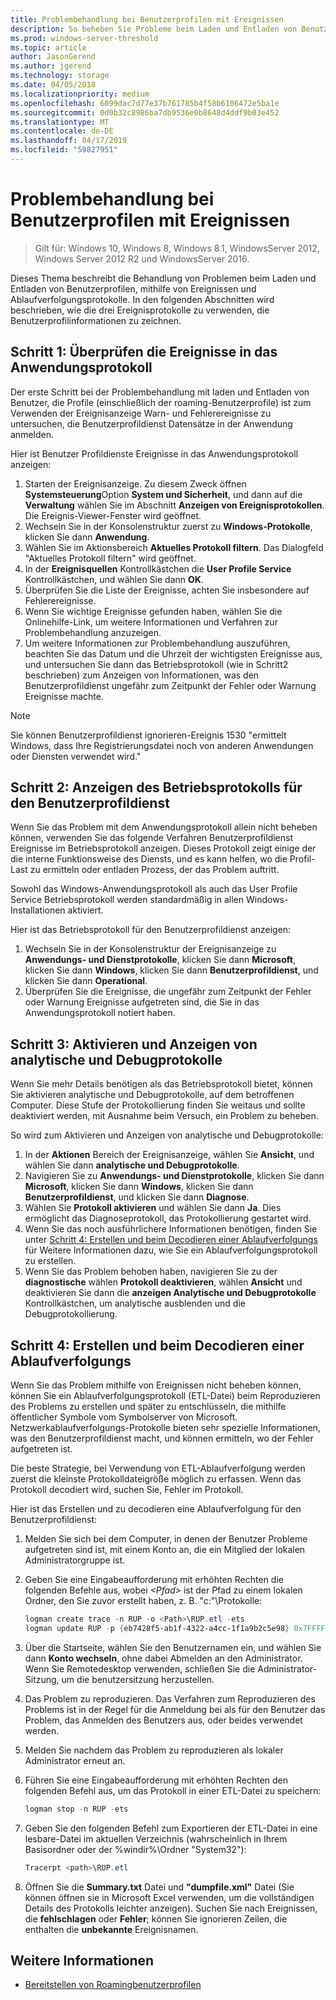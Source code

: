 ```yaml
---
title: Problembehandlung bei Benutzerprofilen mit Ereignissen
description: So beheben Sie Probleme beim Laden und Entladen von Benutzerprofilen mithilfe von Ereignissen und Ablaufverfolgungsprotokolle.
ms.prod: windows-server-threshold
ms.topic: article
author: JasonGerend
ms.author: jgerend
ms.technology: storage
ms.date: 04/05/2018
ms.localizationpriority: medium
ms.openlocfilehash: 6099dac7d77e37b761785b4f58b6106472e5ba1e
ms.sourcegitcommit: 0d0b32c8986ba7db9536e0b8648d4ddf9b03e452
ms.translationtype: MT
ms.contentlocale: de-DE
ms.lasthandoff: 04/17/2019
ms.locfileid: "59827951"
---
```

# <a name="troubleshoot-user-profiles-with-events"></a>Problembehandlung bei Benutzerprofilen mit Ereignissen

>Gilt für: Windows 10, Windows 8, Windows 8.1, WindowsServer 2012, Windows Server 2012 R2 und WindowsServer 2016.

Dieses Thema beschreibt die Behandlung von Problemen beim Laden und Entladen von Benutzerprofilen, mithilfe von Ereignissen und Ablaufverfolgungsprotokolle. In den folgenden Abschnitten wird beschrieben, wie die drei Ereignisprotokolle zu verwenden, die Benutzerprofilinformationen zu zeichnen.

## <a name="step-1-checking-events-in-the-application-log"></a>Schritt 1: Überprüfen die Ereignisse in das Anwendungsprotokoll

Der erste Schritt bei der Problembehandlung mit laden und Entladen von Benutzer, die Profile (einschließlich der roaming-Benutzerprofile) ist zum Verwenden der Ereignisanzeige Warn- und Fehlerereignisse zu untersuchen, die Benutzerprofildienst Datensätze in der Anwendung anmelden.

Hier ist Benutzer Profildienste Ereignisse in das Anwendungsprotokoll anzeigen:

1. Starten der Ereignisanzeige. Zu diesem Zweck öffnen **Systemsteuerung**Option **System und Sicherheit**, und dann auf die **Verwaltung** wählen Sie im Abschnitt **Anzeigen von Ereignisprotokollen**. Die Ereignis-Viewer-Fenster wird geöffnet.
2. Wechseln Sie in der Konsolenstruktur zuerst zu **Windows-Protokolle**, klicken Sie dann **Anwendung**.
3. Wählen Sie im Aktionsbereich **Aktuelles Protokoll filtern**. Das Dialogfeld "Aktuelles Protokoll filtern" wird geöffnet.
4. In der **Ereignisquellen** Kontrollkästchen die **User Profile Service** Kontrollkästchen, und wählen Sie dann **OK**.
5. Überprüfen Sie die Liste der Ereignisse, achten Sie insbesondere auf Fehlerereignisse.
6. Wenn Sie wichtige Ereignisse gefunden haben, wählen Sie die Onlinehilfe-Link, um weitere Informationen und Verfahren zur Problembehandlung anzuzeigen.
7. Um weitere Informationen zur Problembehandlung auszuführen, beachten Sie das Datum und die Uhrzeit der wichtigsten Ereignisse aus, und untersuchen Sie dann das Betriebsprotokoll (wie in Schritt2 beschrieben) zum Anzeigen von Informationen, was den Benutzerprofildienst ungefähr zum Zeitpunkt der Fehler oder Warnung Ereignisse machte.

>[!NOTE]
>Sie können Benutzerprofildienst ignorieren-Ereignis 1530 "ermittelt Windows, dass Ihre Registrierungsdatei noch von anderen Anwendungen oder Diensten verwendet wird."

## <a name="step-2-view-the-operational-log-for-the-user-profile-service"></a>Schritt 2: Anzeigen des Betriebsprotokolls für den Benutzerprofildienst

Wenn Sie das Problem mit dem Anwendungsprotokoll allein nicht beheben können, verwenden Sie das folgende Verfahren Benutzerprofildienst Ereignisse im Betriebsprotokoll anzeigen. Dieses Protokoll zeigt einige der die interne Funktionsweise des Diensts, und es kann helfen, wo die Profil-Last zu ermitteln oder entladen Prozess, der das Problem auftritt.

Sowohl das Windows-Anwendungsprotokoll als auch das User Profile Service Betriebsprotokoll werden standardmäßig in allen Windows-Installationen aktiviert.

Hier ist das Betriebsprotokoll für den Benutzerprofildienst anzeigen:

1. Wechseln Sie in der Konsolenstruktur der Ereignisanzeige zu **Anwendungs- und Dienstprotokolle**, klicken Sie dann **Microsoft**, klicken Sie dann **Windows**, klicken Sie dann **Benutzerprofildienst**, und klicken Sie dann **Operational**.
2. Überprüfen Sie die Ereignisse, die ungefähr zum Zeitpunkt der Fehler oder Warnung Ereignisse aufgetreten sind, die Sie in das Anwendungsprotokoll notiert haben.

## <a name="step-3-enable-and-view-analytic-and-debug-logs"></a>Schritt 3: Aktivieren und Anzeigen von analytische und Debugprotokolle

Wenn Sie mehr Details benötigen als das Betriebsprotokoll bietet, können Sie aktivieren analytische und Debugprotokolle, auf dem betroffenen Computer. Diese Stufe der Protokollierung finden Sie weitaus und sollte deaktiviert werden, mit Ausnahme beim Versuch, ein Problem zu beheben.

So wird zum Aktivieren und Anzeigen von analytische und Debugprotokolle:

1. In der **Aktionen** Bereich der Ereignisanzeige, wählen Sie **Ansicht**, und wählen Sie dann **analytische und Debugprotokolle**.
2. Navigieren Sie zu **Anwendungs- und Dienstprotokolle**, klicken Sie dann **Microsoft**, klicken Sie dann **Windows**, klicken Sie dann **Benutzerprofildienst**, und klicken Sie dann  **Diagnose**.
3. Wählen Sie **Protokoll aktivieren** und wählen Sie dann **Ja**. Dies ermöglicht das Diagnoseprotokoll, das Protokollierung gestartet wird.
4. Wenn Sie das noch ausführlichere Informationen benötigen, finden Sie unter [Schritt 4: Erstellen und beim Decodieren einer Ablaufverfolgungs](#step-4:-creating-and-decoding-a-trace) für Weitere Informationen dazu, wie Sie ein Ablaufverfolgungsprotokoll zu erstellen.
5. Wenn Sie das Problem behoben haben, navigieren Sie zu der **diagnostische** wählen **Protokoll deaktivieren**, wählen **Ansicht** und deaktivieren Sie dann die **anzeigen Analytische und Debugprotokolle** Kontrollkästchen, um analytische ausblenden und die Debugprotokollierung.

## <a name="step-4-creating-and-decoding-a-trace"></a>Schritt 4: Erstellen und beim Decodieren einer Ablaufverfolgungs

Wenn Sie das Problem mithilfe von Ereignissen nicht beheben können, können Sie ein Ablaufverfolgungsprotokoll (ETL-Datei) beim Reproduzieren des Problems zu erstellen und später zu entschlüsseln, die mithilfe öffentlicher Symbole vom Symbolserver von Microsoft. Netzwerkablaufverfolgungs-Protokolle bieten sehr spezielle Informationen, was den Benutzerprofildienst macht, und können ermitteln, wo der Fehler aufgetreten ist.

Die beste Strategie, bei Verwendung von ETL-Ablaufverfolgung werden zuerst die kleinste Protokolldateigröße möglich zu erfassen. Wenn das Protokoll decodiert wird, suchen Sie, Fehler im Protokoll.

Hier ist das Erstellen und zu decodieren eine Ablaufverfolgung für den Benutzerprofildienst:

1. Melden Sie sich bei dem Computer, in denen der Benutzer Probleme aufgetreten sind ist, mit einem Konto an, die ein Mitglied der lokalen Administratorgruppe ist.
2. Geben Sie eine Eingabeaufforderung mit erhöhten Rechten die folgenden Befehle aus, wobei *\<Pfad\>* ist der Pfad zu einem lokalen Ordner, den Sie zuvor erstellt haben, z. B. "c:"\\Protokolle:
        
    ```PowerShell
    logman create trace -n RUP -o <Path>\RUP.etl -ets
    logman update RUP -p {eb7428f5-ab1f-4322-a4cc-1f1a9b2c5e98} 0x7FFFFFFF 0x7 -ets
    ```
3. Über die Startseite, wählen Sie den Benutzernamen ein, und wählen Sie dann **Konto wechseln**, ohne dabei Abmelden an den Administrator. Wenn Sie Remotedesktop verwenden, schließen Sie die Administrator-Sitzung, um die benutzersitzung herzustellen.
4. Das Problem zu reproduzieren. Das Verfahren zum Reproduzieren des Problems ist in der Regel für die Anmeldung bei als für den Benutzer das Problem, das Anmelden des Benutzers aus, oder beides verwendet werden.
5. Melden Sie nachdem das Problem zu reproduzieren als lokaler Administrator erneut an.
6. Führen Sie eine Eingabeaufforderung mit erhöhten Rechten den folgenden Befehl aus, um das Protokoll in einer ETL-Datei zu speichern:
  
    ```PowerShell
    logman stop -n RUP -ets
    ```
7. Geben Sie den folgenden Befehl zum Exportieren der ETL-Datei in eine lesbare-Datei im aktuellen Verzeichnis (wahrscheinlich in Ihrem Basisordner oder der %windir%\\Ordner "System32"):
    
    ```PowerShell
    Tracerpt <path>\RUP.etl
    ```
8. Öffnen Sie die **Summary.txt** Datei und **"dumpfile.xml"** Datei (Sie können öffnen sie in Microsoft Excel verwenden, um die vollständigen Details des Protokolls leichter anzeigen). Suchen Sie nach Ereignissen, die **fehlschlagen** oder **Fehler**; können Sie ignorieren Zeilen, die enthalten die **unbekannte** Ereignisnamen.

## <a name="more-information"></a>Weitere Informationen

* [Bereitstellen von Roamingbenutzerprofilen](deploy-roaming-user-profiles.md)